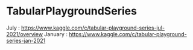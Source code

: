 # TabularPlaygroundSeries <br>
July : https://www.kaggle.com/c/tabular-playground-series-jul-2021/overview
January : https://www.kaggle.com/c/tabular-playground-series-jan-2021
